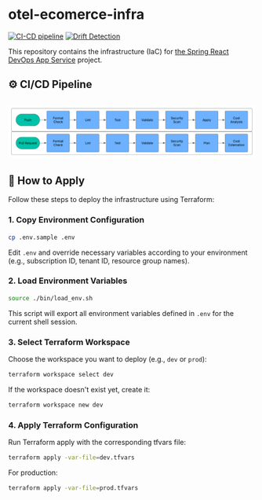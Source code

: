 # otel-ecomerce-infra

[![CI-CD pipeline](https://github.com/HasanAshab/otel-ecomerce-infra/actions/workflows/cicd.yaml/badge.svg)](https://github.com/HasanAshab/otel-ecomerce-infra/actions/workflows/cicd.yaml)
[![Drift Detection](https://github.com/HasanAshab/otel-ecomerce-infra/actions/workflows/drift.yaml/badge.svg)](https://github.com/HasanAshab/otel-ecomerce-infra/actions/workflows/drift.yaml)

This repository contains the infrastructure (IaC) for [the Spring React DevOps App Service](https://github.com/HasanAshab/otel-ecomerce-devops) project.


## ⚙️ CI/CD Pipeline

![Push Pipeline](static/images/cicd.png)
---


## 🚀 How to Apply

Follow these steps to deploy the infrastructure using Terraform:

### 1. Copy Environment Configuration

```bash
cp .env.sample .env
```

Edit `.env` and override necessary variables according to your environment (e.g., subscription ID, tenant ID, resource group names).

### 2. Load Environment Variables

```bash
source ./bin/load_env.sh
```

This script will export all environment variables defined in `.env` for the current shell session.

### 3. Select Terraform Workspace

Choose the workspace you want to deploy (e.g., `dev` or `prod`):

```bash
terraform workspace select dev
```

If the workspace doesn't exist yet, create it:

```bash
terraform workspace new dev
```

### 4. Apply Terraform Configuration

Run Terraform apply with the corresponding tfvars file:

```bash
terraform apply -var-file=dev.tfvars
```

For production:

```bash
terraform apply -var-file=prod.tfvars
```
